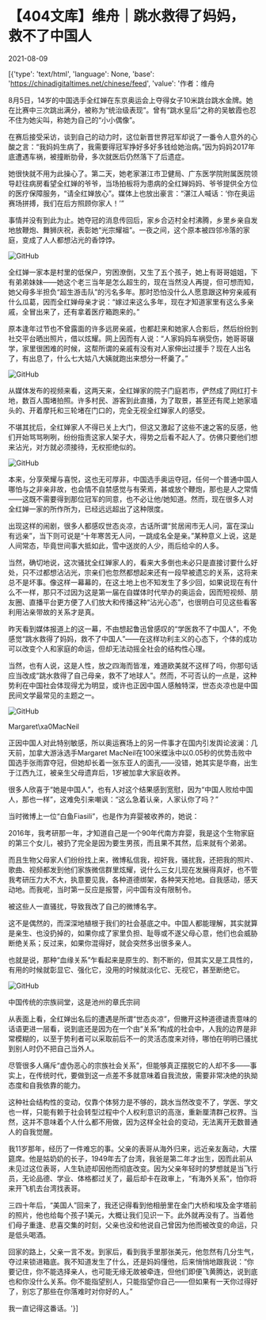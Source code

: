 # 【404文库】维舟｜跳水救得了妈妈，救不了中国人

2021-08-09

[{'type': 'text/html', 'language': None, 'base': 'https://chinadigitaltimes.net/chinese/feed', 'value': '作者：维舟

8月5日，14岁的中国选手全红婵在东京奥运会上夺得女子10米跳台跳水金牌。她在比赛中三次跳出满分，被称为“统治级表现”。曾有“跳水皇后”之称的吴敏霞也忍不住为她尖叫，称她为自己的“小小偶像”。

在赛后接受采访，谈到自己的动力时，这位新晋世界冠军却说了一番令人意外的心酸之言：“我妈妈生病了，我需要得冠军挣好多好多钱给她治病。”因为妈妈2017年底遭遇车祸，被撞断肋骨，多次就医后仍然落下了后遗症。

她很快就不用为此操心了。第二天，她老家湛江市卫健局、广东医学院附属医院领导赶往病房看望全红婵的爷爷，当场拍板将为患病的全红婵妈妈、爷爷提供全方位的医疗保障服务，“请全红婵放心”。媒体上也放出豪言：“湛江人喊话：‘你在奥运赛场拼搏，我们在后方照顾你家人！’”

事情并没有到此为止。她夺冠的消息传回后，家乡合迈村全村沸腾，乡里乡亲自发地放鞭炮、舞狮庆祝，表彰她“光宗耀祖”。一夜之间，这个原本被四邻冷落的家庭，变成了人人都想沾光的香饽饽。

![GitHub](https://chinadigitaltimes.net/chinese/files/2021/08/post-669430-6111868b6d341.)

全红婵一家本是村里的低保户，穷困潦倒，又生了五个孩子，她上有哥哥姐姐，下有弟弟妹妹——她这个老三当年是怎么超生的，现在当然没人再提，但可想而知，她父母多半担负“超生游击队”的污名多年。那时恐怕没什么人愿意跟这种穷亲戚有什么瓜葛，因而全红婵母亲才说：“嫁过来这么多年，现在才知道家里有这么多亲戚，全冒出来了，还有拿着医疗箱跑来的。”

原本逢年过节也不曾露面的许多远房亲戚，也都赶来和她家人合影后，然后纷纷到社交平台晒出照片，借以炫耀。网上因而有人说：“人家妈妈车祸受伤，她哥哥辍学，家里很困难的时候，这帮所谓的亲戚有没有对人家伸出过援手？现在人出名了，有出息了，什么七大姑八大姨就跑出来想分一杯羹了。”

![GitHub](https://chinadigitaltimes.net/chinese/files/2021/08/post-669430-6111868bcfc6e.png)

从媒体发布的视频来看，这两天来，全红婵家的院子门庭若市，俨然成了网红打卡地，数百人围堵拍照。许多村民、游客到此直播，为了取景，甚至还有爬上她家墙头的、开着摩托和三轮堵在门口的，完全无视全红婵家人的感受。

不堪其扰后，全红婵家人不得已关上大门，但这又激起了这些不速之客的反感，他们开始骂骂咧咧，纷纷指责这家人架子大，得势之后看不起人了。仿佛只要他们想来沾光，对方就必须接待，无权拒绝似的。

![GitHub](https://chinadigitaltimes.net/chinese/files/2021/08/post-669430-6111868c55d00.png)

本来，分享荣耀与喜悦，这也无可厚非，中国选手奥运夺冠，任何一个普通中国人哪怕与之非亲非故，也会情不自禁感觉与有荣焉，甚或放个鞭炮，那也是人之常情——这既不需要得到那位冠军的同意，也不必让他/她知道。然而，现在很多人对全红婵一家的所作所为，已经远远超出了这种限度。

出现这样的闹剧，很多人都感叹世态炎凉，古话所谓“贫居闹市无人问，富在深山有远亲”，当下则可说是“十年寒苦无人问，一跳成名全是亲。”某种意义上说，这是人间常态，毕竟世间事大抵如此，雪中送炭的人少，雨后给伞的人多。

当然，确切地说，这次骚扰全红婵家人的，看来大多倒也未必只是直接讨要什么好处，只不过都想沾沾光，宗亲们也忽然都想起来还有一段早被遗忘的关系，这将来总不是坏事。像这样一幕幕的，在这土地上也不知发生了多少回，如果说现在有什么不一样，那只不过因为这是第一届在自媒体时代举办的奥运会，因而短视频、朋友圈、直播平台更方便了人们放大和传播这种“沾光心态”，也很明白可见这些看客利用沾亲带故的关系才是真。

昨天看到媒体报道上的这一幕，不由想起鲁迅曾感叹的“学医救不了中国人”，不免感觉“跳水救得了妈妈，救不了中国人”——在这样功利主义的心态下，个体的成功可以改变个人和家庭的命运，但却无法动摇全社会的结构性心理。

当然，也有人说，这是人性，放之四海而皆准，难道欧美就不这样了吗，你那句话应当改成“跳水救得了自己母亲，救不了地球人”。然而，不可否认的一点是，这种势利在中国社会体现得尤为明显，或许也正因中国人感触特深，世态炎凉也是中国民间文学最常见的主题之一。

![GitHub](https://chinadigitaltimes.net/chinese/files/2021/08/post-669430-6111868c96bfa.)

Margaret\xa0MacNeil

正因中国人对此特别敏感，所以奥运赛场上的另一件事才在国内引发舆论波澜：几天前，加拿大游泳选手Margaret MacNeil在100米蝶泳中以0.05秒的优势击败中国选手张雨霏夺冠，但她却长着一张东亚人的面孔——没错，她其实是华裔，出生于江西九江，被亲生父母遗弃后，1岁被加拿大家庭收养。

很多人欣喜于“她是中国人”，也有人对这个结果感到宽慰，因为“中国人败给中国人，那也一样”，这难免引来嘲讽：“这么急着认亲，人家认你了吗？”

当时微博上一位“白鱼Fiasili”，也是作为弃婴被收养的，她说：



2016年，我考研那一年，才知道自己是一个90年代南方弃婴，我是这个生物家庭的第三个女儿，被扔了完全是因为要生男孩，而且果不其然，后来就有个弟弟。

而且生物父母家人们纷纷找上来，微博私信我，视奸我，骚扰我，还把我的照片、歌曲、视频都发到他们家族微信群里炫耀，说什么三女儿现在发展得真好，也不管我考研压力大不大，执意要见我，各种道德绑架，各种哭天抢地。自我感动，感天动地。而我呢，当时第一反应是报警，问中国有没有限制令。

被这些人一直骚扰，导致我改了自己的微博名字。



这不是偶然的，而深深地植根于我们的社会基底之中。中国人都能理解，其实就算是亲生、也没扔掉的，如果你成了家里负担、耻辱或不遂父母心意，他们也会威胁断绝关系；反过来，如果你混得好，就会突然多出很多亲人。

也就是说，那种“血缘关系”乍看起来是原生的、割不断的，但其实又是工具性的，有用的时候就彰显它、强化它，没用的时候就淡化它、无视它，甚至断绝它。

![GitHub](https://chinadigitaltimes.net/chinese/files/2021/08/post-669430-6111868ce4f40.)

中国传统的宗族祠堂，这是池州的章氏宗祠

从表面上看，全红婵出名后的遭遇是所谓“世态炎凉”，但撇开这种道德谴责意味的话语更进一层看，说到底还是因为在一个由“关系”构成的社会中，人我的边界是非常模糊的，以至于势利者可以采取前后不一的灵活态度来对待，哪怕在明明已骚扰到别人时仍不把自己当外人。

尽管很多人痛斥“虚伪恶心的宗族社会关系”，但能够真正摆脱它的人却不多——事实上，在传统时代，要做到这一点差不多就意味着自我流放，需要非常决绝的执拗态度和自我依靠的能力。

这种社会结构性的变动，仅靠个体努力是不够的，跳水当然改变不了，学医、学文也一样，只能有赖于社会转型过程中个人权利意识的高涨，重新厘清群己权界。当然，这并不意味着个人什么都不用做，因为这样全社会的变动，无法离开无数普通人的自我觉醒。

我11岁那年，经历了一件难忘的事。父亲的表哥从海外归来，远近亲友轰动，大摆筵席。他是姑奶奶的长子，1949年去了台湾，我爸是第二年才出生，因而此前从未见过这位表哥，人生轨迹却因他而彻底改变。因为父亲年轻时的梦想就是当飞行员，无论品德、学业、体格都过关了，最后却卡在政审上，“有海外关系”，怕你将来开飞机去台湾找表哥。

三四十年后，“美国人”回来了，我还记得看到他相册里在金门大桥和埃及金字塔前的照片，他也给每个孩子1美元，大概让我们见识一下。此外就再没有了。当着他们母子重逢、悲喜交集的时刻，父亲也没和他说自己曾因为他而被改变的命运，只是低头喝酒。

回家的路上，父亲一言不发。到家后，看到我手里那张美元，他忽然有几分生气，夺过来锁进箱底。我不知道发生了什么，还是妈妈懂他，后来悄悄地跟我说：“你要记住，你不能选择亲人，也可能无缘无故被牵连，但他们即便飞黄腾达，说到底也和你没什么关系。你不能指望别人，只能指望你自己——但如果有一天你过得好了，别忘了那些在你落难时对你好的人。”

我一直记得这番话。'}]